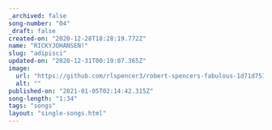 ```yaml
---
_archived: false
song-number: "04"
_draft: false
created-on: "2020-12-28T18:28:19.772Z"
name: "RICKYJOHANSEN!"
slug: "adipisci"
updated-on: "2020-12-31T00:19:07.365Z"
image:
  url: "https://github.com/rlspencer3/robert-spencers-fabulous-1d71d7512426a8-udy-theme/blob/master/site/songs/images/mates-2.PNG"
  alt: ""
published-on: "2021-01-05T02:14:42.315Z"
song-length: "1:34"
tags: "songs"
layout: "single-songs.html"
---
```



